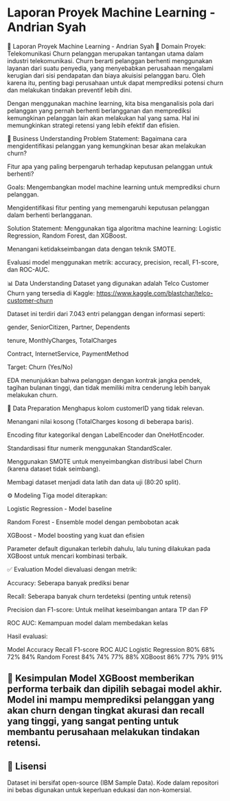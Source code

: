 # Laporan Proyek Machine Learning - Andrian Syah

📝 Laporan Proyek Machine Learning - Andrian Syah
📌 Domain Proyek: Telekomunikasi
Churn pelanggan merupakan tantangan utama dalam industri telekomunikasi. Churn berarti pelanggan berhenti menggunakan layanan dari suatu penyedia, yang menyebabkan perusahaan mengalami kerugian dari sisi pendapatan dan biaya akuisisi pelanggan baru. Oleh karena itu, penting bagi perusahaan untuk dapat memprediksi potensi churn dan melakukan tindakan preventif lebih dini.

Dengan menggunakan machine learning, kita bisa menganalisis pola dari pelanggan yang pernah berhenti berlangganan dan memprediksi kemungkinan pelanggan lain akan melakukan hal yang sama. Hal ini memungkinkan strategi retensi yang lebih efektif dan efisien.

🎯 Business Understanding
Problem Statement:
Bagaimana cara mengidentifikasi pelanggan yang kemungkinan besar akan melakukan churn?

Fitur apa yang paling berpengaruh terhadap keputusan pelanggan untuk berhenti?

Goals:
Mengembangkan model machine learning untuk memprediksi churn pelanggan.

Mengidentifikasi fitur penting yang memengaruhi keputusan pelanggan dalam berhenti berlangganan.

Solution Statement:
Menggunakan tiga algoritma machine learning: Logistic Regression, Random Forest, dan XGBoost.

Menangani ketidakseimbangan data dengan teknik SMOTE.

Evaluasi model menggunakan metrik: accuracy, precision, recall, F1-score, dan ROC-AUC.

📊 Data Understanding
Dataset yang digunakan adalah Telco Customer Churn yang tersedia di Kaggle: https://www.kaggle.com/blastchar/telco-customer-churn

Dataset ini terdiri dari 7.043 entri pelanggan dengan informasi seperti:

gender, SeniorCitizen, Partner, Dependents

tenure, MonthlyCharges, TotalCharges

Contract, InternetService, PaymentMethod

Target: Churn (Yes/No)

EDA menunjukkan bahwa pelanggan dengan kontrak jangka pendek, tagihan bulanan tinggi, dan tidak memiliki mitra cenderung lebih banyak melakukan churn.

🧹 Data Preparation
Menghapus kolom customerID yang tidak relevan.

Menangani nilai kosong (TotalCharges kosong di beberapa baris).

Encoding fitur kategorikal dengan LabelEncoder dan OneHotEncoder.

Standardisasi fitur numerik menggunakan StandardScaler.

Menggunakan SMOTE untuk menyeimbangkan distribusi label Churn (karena dataset tidak seimbang).

Membagi dataset menjadi data latih dan data uji (80:20 split).

⚙️ Modeling
Tiga model diterapkan:

Logistic Regression - Model baseline

Random Forest - Ensemble model dengan pembobotan acak

XGBoost - Model boosting yang kuat dan efisien

Parameter default digunakan terlebih dahulu, lalu tuning dilakukan pada XGBoost untuk mencari kombinasi terbaik.

✅ Evaluation
Model dievaluasi dengan metrik:

Accuracy: Seberapa banyak prediksi benar

Recall: Seberapa banyak churn terdeteksi (penting untuk retensi)

Precision dan F1-score: Untuk melihat keseimbangan antara TP dan FP

ROC AUC: Kemampuan model dalam membedakan kelas

Hasil evaluasi:

Model	Accuracy	Recall	F1-score	ROC AUC
Logistic Regression	80%	68%	72%	84%
Random Forest	84%	74%	77%	88%
XGBoost	86%	77%	79%	91%

📌 Kesimpulan
Model XGBoost memberikan performa terbaik dan dipilih sebagai model akhir. Model ini mampu memprediksi pelanggan yang akan churn dengan tingkat akurasi dan recall yang tinggi, yang sangat penting untuk membantu perusahaan melakukan tindakan retensi.
---

## 📄 Lisensi

Dataset ini bersifat open-source (IBM Sample Data). Kode dalam repositori ini bebas digunakan untuk keperluan edukasi dan non-komersial.

